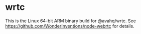 # wrtc

This is the Linux 64-bit ARM binary build for @avahq/wrtc.
See https://github.com/WonderInventions/node-webrtc for details.
